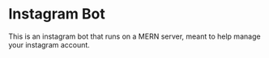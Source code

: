 # Instagram Bot

This is an instagram bot that runs on a MERN server, meant to help manage your instagram account.
